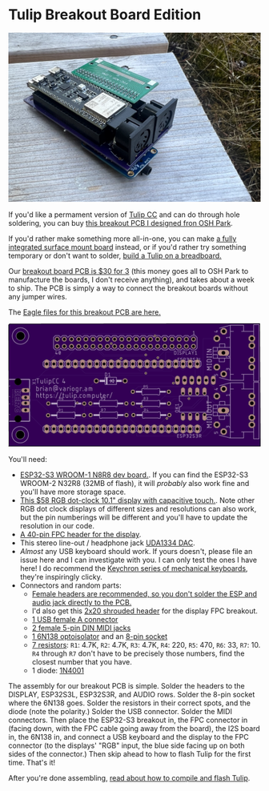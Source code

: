 # Tulip Breakout Board Edition

![Tulip Breakout](https://github.com/bwhitman/tulipcc/raw/main/docs/pics/breakout.jpg)


If you'd like a permament version of [Tulip CC](../README.md) and can do through hole soldering, you can buy [this breakout PCB I designed fron OSH Park](https://oshpark.com/shared_projects/L1xtM8pM). 

If you'd rather make something more all-in-one, you can make [a fully integrated surface mount board](tulip_board.md) instead, or if you'd rather try something temporary or don't want to solder, [build a Tulip on a breadboard.](tulip_breadboard.md)

Our [breakout board PCB is $30 for 3](https://oshpark.com/shared_projects/L1xtM8pM) (this money goes all to OSH Park to manufacture the boards, I don't receive anything), and takes about a week to ship. The PCB is simply a way to connect the breakout boards without any jumper wires. 

The [Eagle files for this breakout PCB are here.](https://github.com/bwhitman/tulipcc/tree/main/docs/pcbs/tulip4_breakout_v3)

![Tulip Breakout](https://github.com/bwhitman/tulipcc/raw/main/docs/pics/breakout_bare.png)


You'll need:

- [ESP32-S3 WROOM-1 N8R8 dev board.](https://www.adafruit.com/product/5336). If you can find the ESP32-S3 WROOM-2 N32R8 (32MB of flash), it will _probably_ also work fine and you'll have more storage space.
- [This $58 RGB dot-clock 10.1" display with capacitive touch.](https://www.hotmcu.com/101-inch-1024x600-tft-lcd-display-with-capacitive-touch-panel-p-215.html). Note other RGB dot clock displays of different sizes and resolutions can also work, but the pin numberings will be different and you'll have to update the resolution in our code. 
- [A 40-pin FPC header for the display](https://www.adafruit.com/product/4905). 
- This stereo line-out / headphone jack [UDA1334 DAC](https://www.aliexpress.com/item/3256803337983466.html?gatewayAdapt=4itemAdapt). 
- _Almost_ any USB keyboard should work. If yours doesn't, please file an issue here and I can investigate with you. I can only test the ones I have here! I do recommend the [Keychron series of mechanical keyboards](https://www.keychron.com/products/keychron-k7-ultra-slim-wireless-mechanical-keyboard?variant=39396239048793), they're inspiringly clicky. 
- Connectors and random parts: 
   - [Female headers are recommended, so you don't solder the ESP and audio jack directly to the PCB.](https://www.adafruit.com/product/598) 
   - I'd also get this [2x20 shrouded header](https://www.adafruit.com/product/1993) for the display FPC breakout. 
   - [1 USB female A connector](https://www.amazon.com/Uxcell-a13081900ux0112-Female-Socket-Connector/dp/B00H51E7B0)
   - [2 female 5-pin DIN MIDI jacks](https://www.adafruit.com/product/1134)
   - [1 6N138 optoisolator](https://www.amazon.com/Optocoupler-Single-Channel-Darlington-Output/dp/B07DLTSXC1) and an [8-pin socket](https://www.adafruit.com/product/2202)
   - [7 resistors](https://www.amazon.com/BOJACK-Values-Resistor-Resistors-Assortment/dp/B08FD1XVL6): `R1`: 4.7K, `R2`: 4.7K, `R3`: 4.7K, `R4`: 220, `R5`: 470, `R6`: 33, `R7`: 10. `R4` through `R7` don't have to be precisely those numbers, find the closest number that you have. 
   - 1 diode: [1N4001](https://www.adafruit.com/product/755)

The assembly for our breakout PCB is simple. Solder the headers to the DISPLAY, ESP32S3L, ESP32S3R, and AUDIO rows. Solder the 8-pin socket where the 6N138 goes. Solder the resistors in their correct spots, and the diode (note the polarity.) Solder the USB connector. Solder the MIDI connectors. Then place the ESP32-S3 breakout in, the FPC connector in (facing down, with the FPC cable going away from the board), the I2S board in, the 6N138 in, and connect a USB keyboard and the display to the FPC connector (to the displays' "RGB" input, the blue side facing up on both sides of the connector.) Then skip ahead to how to flash Tulip for the first time. That's it!

After you're done assembling, [read about how to compile and flash Tulip](tulip_flashing.md).
